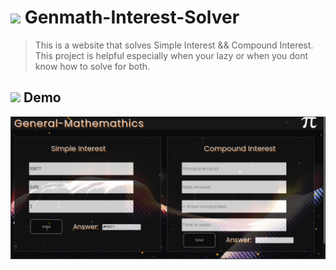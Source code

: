 # <img src="https://i.gifer.com/GqgS.gif" width="30px"> Genmath-Interest-Solver
> This is a website that solves Simple Interest && Compound Interest. This project is helpful especially when your lazy or
> when you dont know how to solve for both.
> 

## <img src="https://media0.giphy.com/media/CN8RJQ9PWBk5y/giphy.gif" width="30px"> Demo
<img src="img/genmathdemo.png">


